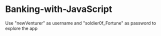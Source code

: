 # Banking-with-JavaScript
Use "newVenturer" as username and "soldier0f_Fortune"  as password to explore the app

